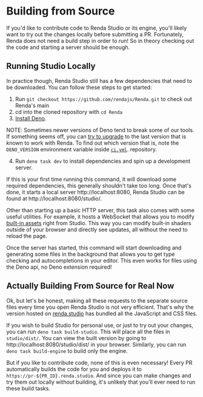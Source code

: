 # Building from Source

If you'd like to contribute code to Renda Studio or its engine, you'll likely
want to try out the changes locally before submitting a PR. Fortunately, Renda
does not need a build step in order to run! So in theory checking out the code
and starting a server should be enough.

## Running Studio Locally

In practice though, Renda Studio still has a few dependencies that need to be
downloaded. You can follow these steps to get started:

1. Run `git checkout https://github.com/rendajs/Renda.git` to check out Renda's
   main
2. cd into the cloned repository with `cd Renda`
3. [Install Deno](https://deno.land/manual/getting_started/installation).

NOTE: Sometimes newer versions of Deno tend to break some of our tools. If
something seems off, you can
[try to upgrade](https://deno.land/manual@v1.32.5/getting_started/installation#updating)
to the last version that is known to work with Renda. To find out which version
that is, note the `DENO_VERSION` environment variable inside
[`ci.yml`](https://github.com/rendajs/Renda/blob/main/.github/workflows/ci.yml).
repository.

4. Run `deno task dev` to install dependencies and spin up a development server.

If this is your first time running this command, it will download some required
dependencies, this generally shouldn't take too long. Once that's done, it
starts a local server http://localhost:8080, Renda Studio can be found at
http://localhost:8080/studio/.

Other than starting up a basic HTTP server, this task also comes with some
useful utilities. For example, it hosts a WebSocket that allows you to modify
[built-in assets](../assets/built-in-assets.md) right from Studio. This way you
can modify built-in shaders outside of your browser and directly see updates,
all without the need to reload the page.

Once the server has started, this command will start downloading and generating
some files in the background that allows you to get type checking and
autocompletions in your editor. This even works for files using the Deno api, no
Deno extension required!

## Actually Building From Source for Real Now

Ok, but let's be honest, making all these requests to the separate source files
every time you open Renda Studio is not very efficient. That's why the version
hosted on [renda.studio](https://renda.studio/) has bundled all the JavaScript
and CSS files.

If you wish to build Studio for personal use, or just to try out your changes,
you can run `deno task build-studio`. This will place all the files in
`studio/dist/`. You can view the built version by going to
http://localhost:8080/studio/dist/ in your browser. Similarly, you can run
`deno task build-engine` to build only the engine.

But if you like to contribute code, none of this is even necessary! Every PR
automatically builds the code for you and deploys it to
`https://pr-${PR_ID}.renda.studio`. And since you can make changes and try them
out locally without building, it's unlikely that you'll ever need to run these
build tasks.
